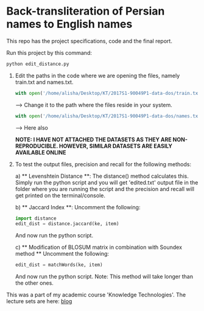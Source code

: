 # Back-transliteration of Persian names to English names

This repo has the project specifications, code and the final report.

Run this project by this command:

```python
python edit_distance.py
```

1) Edit the paths in the code where we are opening the files, namely train.txt and names.txt.

   ```python
   with open('/home/alisha/Desktop/KT/2017S1-90049P1-data-dos/train.txt') as f:
   ```
    --> Change it to the path where the files reside in your system.

   ```python
   with open('/home/alisha/Desktop/KT/2017S1-90049P1-data-dos/names.txt') as f:
   ```
    --> Here also

   **NOTE: I HAVE NOT ATTACHED THE DATASETS AS THEY ARE NON-REPRODUCIBLE. HOWEVER, SIMILAR DATASETS ARE EASILY AVAILABLE ONLINE**

2) To test the output files, precision and recall for the following methods:

   a) ** Levenshtein Distance **:
      The distance() method calculates this. Simply run the python script and you will get 'edited.txt' output file in the folder where you are running the script and the precision and recall will get printed on the terminal/console.

   b) ** Jaccard Index **:
      Uncomment the following:
      ```python
      import distance
      edit_dist = distance.jaccard(ke, item)
      ```
      And now run the python script.

   c) ** Modification of BLOSUM matrix in combination with Soundex method **
      Uncomment the following:
      ```python
      edit_dist = matchWords(ke, item)
      ```
      And now run the python script.
      Note: This method will take longer than the other ones.

This was a part of my academic course 'Knowledge Technologies'. The lecture sets are here: [blog](https://alisha17.github.io/machine-learning/2017/11/20/pyladies.html)
